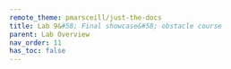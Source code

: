 ```yaml
---
remote_theme: pmarsceill/just-the-docs
title: Lab 9&#58; Final showcase&#58; obstacle course
parent: Lab Overview
nav_order: 11
has_toc: false
---
```

